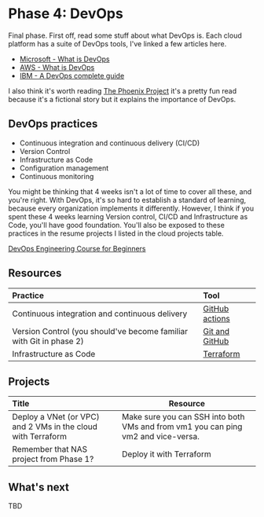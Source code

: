 # Phase 4: DevOps

Final phase. First off, read some stuff about what DevOps is. Each cloud platform has a suite of DevOps tools, I've linked a few articles here.

- [Microsoft - What is DevOps](https://azure.microsoft.com/overview/what-is-devops/#overview)
- [AWS - What is DevOps](https://aws.amazon.com/devops/what-is-devops/)
- [IBM - A DevOps complete guide](https://www.ibm.com/cloud/learn/devops-a-complete-guide)

I also think it's worth reading [The Phoenix Project](https://itrevolution.com/the-phoenix-project/) it's a pretty fun read because it's a fictional story but it explains the importance of DevOps.

## DevOps practices

- Continuous integration and continuous delivery (CI/CD)
- Version Control
- Infrastructure as Code
- Configuration management
- Continuous monitoring

You might be thinking that 4 weeks isn't a lot of time to cover all these, and you're right. With DevOps, it's so hard to establish a standard of learning, because every organization implements it differently. However, I think if you spent these 4 weeks learning Version control, CI/CD and Infrastructure as Code, you'll have  good foundation. You'll also be exposed to these practices in the resume projects I listed in the cloud projects table.

[DevOps Engineering Course for Beginners](https://youtu.be/j5Zsa_eOXeY)

## Resources

| Practice      | Tool    |
| :------------- | :----------
| Continuous integration and continuous delivery | [GitHub actions](https://docs.github.com/en/actions) |
| Version Control (you should've become familiar with Git in phase 2)| [Git and GitHub](https://docs.github.com/en/github/getting-started-with-github/quickstart)|
| Infrastructure as Code | [Terraform](https://www.terraform.io/) |

## Projects

Title    | Resource     |
 :---------- | ----------- |
| Deploy a VNet (or VPC) and 2 VMs in the cloud with Terraform | Make sure you can SSH into both VMs and from vm1 you can ping vm2 and vice-versa. |
| Remember that NAS project from Phase 1? | Deploy it with Terraform |

## What's next

TBD